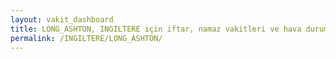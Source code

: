 ```yaml
---
layout: vakit_dashboard
title: LONG_ASHTON, INGILTERE için iftar, namaz vakitleri ve hava durumu - ilçe/eyalet seç
permalink: /INGILTERE/LONG_ASHTON/
---
```


<script type="text/javascript">
  var GLOBAL_COUNTRY = 'INGILTERE';
  var GLOBAL_CITY = 'LONG_ASHTON';
  var GLOBAL_STATE = '';
  var lat = 72;
  var lon = 21;
</script>
